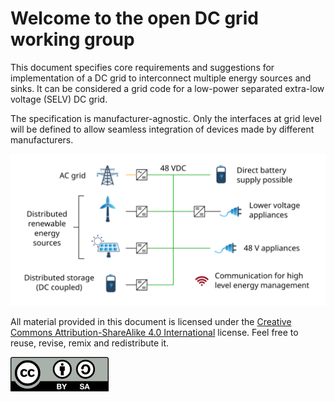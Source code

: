 # Welcome to the open DC grid working group

This document specifies core requirements and suggestions for implementation of a DC grid to interconnect multiple energy sources and sinks. It can be considered a grid code for a low-power separated extra-low voltage (SELV) DC grid.

The specification is manufacturer-agnostic. Only the interfaces at grid level will be defined to allow seamless integration of devices made by different manufacturers.

<center>

![Grid Overview](./images/grid-overview.svg)

</center>

All material provided in this document is licensed under the [Creative Commons Attribution-ShareAlike 4.0 International](https://creativecommons.org/licenses/by-sa/4.0/legalcode) license. Feel free to reuse, revise, remix and redistribute it.

![CC-BY-SA](./images/cc-by-sa.png)
